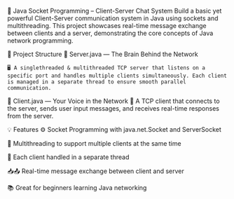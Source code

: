🚀 Java Socket Programming – Client-Server Chat System
Build a basic yet powerful Client-Server communication system in Java using sockets and multithreading. This project showcases real-time message exchange between clients and a server, demonstrating the core concepts of Java network programming.

📁 Project Structure
 🔧 Server.java — The Brain Behind the Network
 
	🖥️ A singlethreaded & multithreaded TCP server that listens on a specific port and handles multiple clients simultaneously. Each client is managed in a separate thread to ensure smooth parallel communication.

💬 Client.java — Your Voice in the Network
💬 A TCP client that connects to the server, sends user input messages, and receives real-time responses from the server.

💡 Features
⚙️ Socket Programming with java.net.Socket and ServerSocket

🔄 Multithreading to support multiple clients at the same time

🧵 Each client handled in a separate thread

📥📤 Real-time message exchange between client and server

📚 Great for beginners learning Java networking



